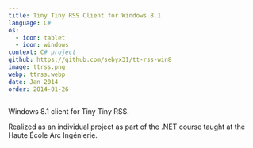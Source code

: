 ```yaml
---
title: Tiny Tiny RSS Client for Windows 8.1
language: C#
os:
  - icon: tablet
  - icon: windows
context: C# project
github: https://github.com/sebyx31/tt-rss-win8
image: ttrss.png
webp: ttrss.webp
date: Jan 2014
order: 2014-01-26
---
```


Windows 8.1 client for Tiny Tiny RSS.

Realized as an individual project as part of the .NET course taught at the Haute École Arc Ingénierie.
